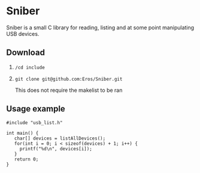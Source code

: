 # Sniber

Sniber is a small C library for reading, listing and at some point manipulating USB devices.

## Download

1) ```/cd include```
2) ```git clone git@github.com:Eros/Sniber.git ```

    This does not require the makelist to be ran

## Usage example

```
#include "usb_list.h"

int main() {
   char[] devices = listAllDevices();
   for(int i = 0; i < sizeof(devices) + 1; i++) {
     printf("%d\n", devices[i]);
   }
   return 0;
}
```